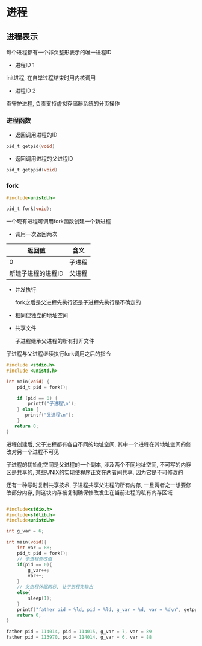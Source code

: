 <!--
 * @Description: 
 * @Version: 1.0
 * @Author: DaLao
 * @Email: dalao@xxx.com
 * @Date: 2021-11-11 21:53:16
 * @LastEditors: daLao
 * @LastEditTime: 2023-04-17 08:59:21
-->

# 进程


## 进程表示


每个进程都有一个非负整形表示的唯一进程ID

- 进程ID 1

init进程, 在自举过程结束时用内核调用

- 进程ID 2

页守护进程, 负责支持虚拟存储器系统的分页操作


### 进程函数


- 返回调用进程的ID

```c
pid_t getpid(void)
```

- 返回调用进程的父进程ID

```c
pid_t getppid(void)
```


### fork

```c
#include<unistd.h>

pid_t fork(void);
```

一个现有进程可调用fork函数创建一个新进程

- 调用一次返回两次

| 返回值             | 含义   |
| ------------------ | ------ |
| 0                  | 子进程 |
| 新建子进程的进程ID | 父进程 |

- 并发执行

    fork之后是父进程先执行还是子进程先执行是不确定的

- 相同但独立的地址空间

- 共享文件

    子进程继承父进程的所有打开文件

子进程与父进程继续执行fork调用之后的指令


```c
#include <stdio.h>
#include <unistd.h>

int main(void) {
    pid_t pid = fork();

    if (pid == 0) {
        printf("子进程\n");
    } else {  
       printf("父进程\n");
    }
   return 0;
}
```

进程创建后, 父子进程都有各自不同的地址空间, 其中一个进程在其地址空间的修改对另一个进程不可见

子进程的初始化空间是父进程的一个副本, 涉及两个不同地址空间, 不可写的内存区是共享的, 某些UNIX的实现使程序正文在两者间共享, 因为它是不可修改的

还有一种写时复制共享技术, 子进程共享父进程的所有内存, 一旦两者之一想要修改部分内存, 则这块内存被复制确保修改发生在当前进程的私有内存区域

```c

#include<stdio.h>
#include<stdlib.h>
#include<unistd.h>

int g_var = 6;

int main(void){
    int var = 88;
    pid_t pid = fork();
    // 子进程修改值
    if(pid == 0){
        g_var++;
        var++;
    }
    // 父进程休眠两秒, 让子进程先输出
    else{
        sleep(1);
    }
    printf("father pid = %ld, pid = %ld, g_var = %d, var = %d\n", getppid(), getpid(), g_var, var);
    return 0;
}
```

```c
father pid = 114014, pid = 114015, g_var = 7, var = 89
father pid = 113970, pid = 114014, g_var = 6, var = 88
```
